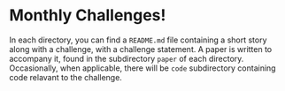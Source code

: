 # Monthly Challenges!
In each directory, you can find a `README.md` file containing a short story along with a challenge, with a challenge statement.
A paper is written to accompany it, found in the subdirectory ``paper`` of each directory. Occasionally, when applicable, there will be `code` subdirectory
containing code relavant to the challenge.
